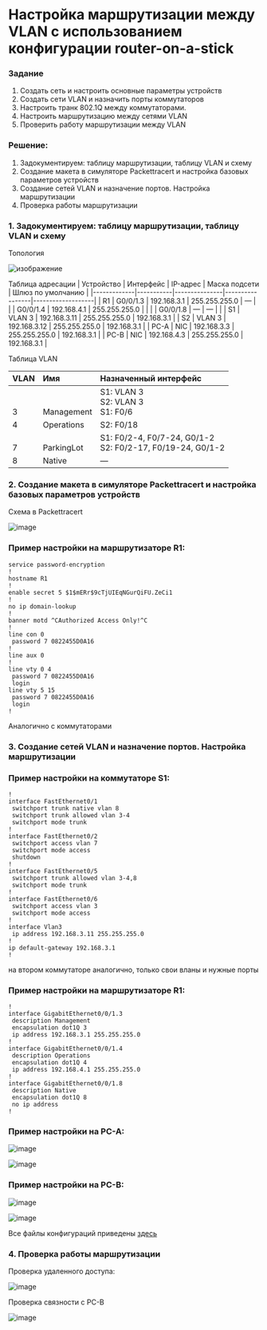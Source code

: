 # **Настройка маршрутизации между VLAN с использованием конфигурации router-on-a-stick**

### **Задание**
1. Создать сеть и настроить основные параметры устройств
2. Создать сети VLAN и назначить порты коммутаторов
3. Настроить транк 802.1Q между коммутаторами.
4. Настроить маршрутизацию между сетями VLAN
5. Проверить работу маршрутизации между VLAN

### **Решение:**
1. Задокументируем: таблицу маршрутизации, таблицу VLAN и схему
2. Создание макета в симуляторе Packettracert и настройка базовых параметров устройств
3. Создание сетей VLAN и назначение портов. Настройка маршрутизации
4. Проверка работы маршрутизации

### **1. Задокументируем: таблицу маршрутизации, таблицу VLAN и схему**
Топология

![изображение](https://user-images.githubusercontent.com/39755453/110473263-296e2700-8100-11eb-882f-aeb17d85ff76.png)

Таблица адресации
|  Устройство | Интерфейс | IP-адрес      | Маска подсети   | Шлюз по умолчанию |
|-------------|-----------|---------------|-----------------|-------------------|
| R1          | G0/0/1.3  | 192.168.3.1   | 255.255.255.0   | —                 |
|             | G0/0/1.4  | 192.168.4.1   | 255.255.255.0   |                   |
|             | G0/0/1.8  | —             | —               |                   |
| S1          | VLAN 3    | 192.168.3.11  | 255.255.255.0   | 192.168.3.1       |
| S2          | VLAN 3    | 192.168.3.12  | 255.255.255.0   | 192.168.3.1       |
| PC-A        | NIC       | 192.168.3.3   | 255.255.255.0   | 192.168.3.1       |
| PC-B        | NIC       | 192.168.4.3   | 255.255.255.0   | 192.168.3.1       |

Таблица VLAN

|  VLAN       | Имя         | Назначенный интерфейс          |
|:------------|:------------|:-------------------------------|
|<br><br> 3               |<br><br>  Management    | S1: VLAN 3 <br> S2: VLAN 3 <br>  S1: F0/6|
| 4           | Operations  | S2: F0/18                      |
|<br> 7             |<br> ParkingLot              | S1: F0/2-4, F0/7-24, G0/1-2 <br> S2: F0/2-17, F0/19-24, G0/1-2    |
| 8           | Native      | —                              |

### **2. Создание макета в симуляторе Packettracert и настройка базовых параметров устройств**
Схема в Packettracert

![image](https://user-images.githubusercontent.com/39755453/110502572-22a1dd00-811d-11eb-92e6-479856f262dd.png)

###  Пример настройки на маршрутизаторе R1:

```
service password-encryption
!
hostname R1
!
enable secret 5 $1$mERr$9cTjUIEqNGurQiFU.ZeCi1
!
no ip domain-lookup
!
banner motd ^CAuthorized Access Only!^C
!
line con 0
 password 7 0822455D0A16
!
line aux 0
!
line vty 0 4
 password 7 0822455D0A16
 login
line vty 5 15
 password 7 0822455D0A16
 login
!
```

Аналогично с коммутаторами

### **3. Создание сетей VLAN и назначение портов. Настройка маршрутизации**

###  Пример настройки на коммутаторе S1:

```
!
interface FastEthernet0/1
 switchport trunk native vlan 8
 switchport trunk allowed vlan 3-4
 switchport mode trunk
!
interface FastEthernet0/2
 switchport access vlan 7
 switchport mode access
 shutdown
!
interface FastEthernet0/5
 switchport trunk allowed vlan 3-4,8
 switchport mode trunk
!
interface FastEthernet0/6
 switchport access vlan 3
 switchport mode access
!
interface Vlan3
 ip address 192.168.3.11 255.255.255.0
!
ip default-gateway 192.168.3.1
!

```

на втором коммутаторе аналогично, только свои вланы и нужные порты

###  Пример настройки на маршрутизаторе R1:

```
!
interface GigabitEthernet0/0/1.3
 description Management
 encapsulation dot1Q 3
 ip address 192.168.3.1 255.255.255.0
!
interface GigabitEthernet0/0/1.4
 description Operations
 encapsulation dot1Q 4
 ip address 192.168.4.1 255.255.255.0
!
interface GigabitEthernet0/0/1.8
 description Native
 encapsulation dot1Q 8
 no ip address
!
```

###  Пример настройки на PC-A:

![image](https://user-images.githubusercontent.com/39755453/110507424-d2794980-8121-11eb-83ca-95bf61c56998.png)

![image](https://user-images.githubusercontent.com/39755453/110507470-defda200-8121-11eb-8371-1d5c30ab0a9c.png)

###  Пример настройки на PC-B:

![image](https://user-images.githubusercontent.com/39755453/110507602-f9d01680-8121-11eb-8446-eae7fc0a6b0e.png)

![image](https://user-images.githubusercontent.com/39755453/110507654-048aab80-8122-11eb-99c2-4b10bc3d30bc.png)

Все файлы конфигураций приведены [здесь](configs/)

### **4. Проверка работы маршрутизации**

Проверка удаленного доступа:

![image](https://user-images.githubusercontent.com/39755453/110508218-998da480-8122-11eb-9784-2c0c63d9c91f.png)

Проверка связности с PC-B

![image](https://user-images.githubusercontent.com/39755453/110508377-c477f880-8122-11eb-9dca-7575ddfcdfb3.png)




